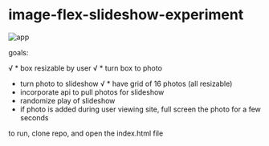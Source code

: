 # image-flex-slideshow-experiment
![app](http://i.imgur.com/1pTkyqd.png)

goals:

√ * box resizable by user
√ * turn box to photo
* turn photo to slideshow
√ * have grid of 16 photos (all resizable) 
* incorporate api to pull photos for slideshow
* randomize play of slideshow
* if photo is added during user viewing site, full screen the photo for a few seconds

to run, clone repo, and open the index.html file
